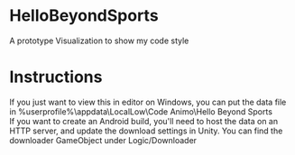 # HelloBeyondSports
A prototype Visualization to show my code style

# Instructions
If you just want to view this in editor on Windows, you can put the data file in %userprofile%\appdata\LocalLow\Code Animo\Hello Beyond Sports\
If you want to create an Android build, you'll need to host the data on an HTTP server, and update the download settings in Unity. You can find the downloader GameObject under Logic/Downloader
